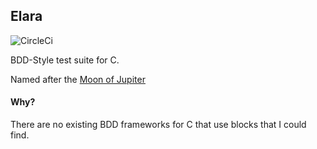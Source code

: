 ## Elara

![CircleCi](https://circleci.com/gh/younata/Elara.png?style=shield)

BDD-Style test suite for C.

Named after the [Moon of Jupiter](https://en.wikipedia.org/wiki/Elara_(moon))

#### Why?

There are no existing BDD frameworks for C that use blocks that I could find.
